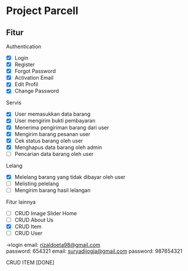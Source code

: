 # Project Parcell

## Fitur

Authentication

- [x] Login
- [x] Register
- [x] Forgot Password
- [x] Activation Email
- [x] Edit Profil
- [x] Change Password

Servis

- [x] User memasukkan data barang
- [x] User mengirim bukti pembayaran
- [x] Menerima pengiriman barang dari user
- [x] Mengirim barang pesanan user
- [x] Cek status barang oleh user
- [x] Menghapus data barang oleh admin
- [ ] Pencarian data barang oleh user

Lelang

- [x] Melelang barang yang tidak dibayar oleh user
- [ ] Melisting pelelang
- [ ] Mengirim barang hasil lelangan

Fitur lainnya

- [ ] CRUD Image Slider Home
- [ ] CRUD About Us
- [x] CRUD Item
- [ ] CRUD User

->login
email: rizaldoeta98@gmail.com	
password: 654321
email: suryadijogja@gmail.com
password: 987654321

CRUD ITEM [DONE]
